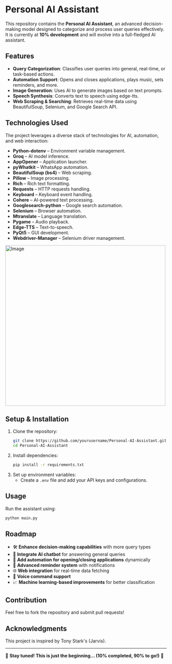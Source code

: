 # Personal AI Assistant

This repository contains the **Personal AI Assistant**, an advanced decision-making model designed to categorize and process user queries effectively. It is currently at **10% development** and will evolve into a full-fledged AI assistant.

## Features
- **Query Categorization**: Classifies user queries into general, real-time, or task-based actions.
- **Automation Support**: Opens and closes applications, plays music, sets reminders, and more.
- **Image Generation**: Uses AI to generate images based on text prompts.
- **Speech Synthesis**: Converts text to speech using edge-tts.
- **Web Scraping & Searching**: Retrieves real-time data using BeautifulSoup, Selenium, and Google Search API.

## Technologies Used
The project leverages a diverse stack of technologies for AI, automation, and web interaction:

- **Python-dotenv** – Environment variable management.
- **Groq** – AI model inference.
- **AppOpener** – Application launcher.
- **pyWhatkit** – WhatsApp automation.
- **BeautifulSoup (bs4)** – Web scraping.
- **Pillow** – Image processing.
- **Rich** – Rich text formatting.
- **Requests** – HTTP requests handling.
- **Keyboard** – Keyboard event handling.
- **Cohere** – AI-powered text processing.
- **Googlesearch-python** – Google search automation.
- **Selenium** – Browser automation.
- **Mtranslate** – Language translation.
- **Pygame** – Audio playback.
- **Edge-TTS** – Text-to-speech.
- **PyQt5** – GUI development.
- **Webdriver-Manager** – Selenium driver management.

<img src="https://github.com/user-attachments/assets/a55bacc0-7d13-431e-bba3-16539b396a87" width="500" height="500" alt="Image">


## Setup & Installation
1. Clone the repository:
   ```sh
   git clone https://github.com/yourusername/Personal-AI-Assistant.git
   cd Personal-AI-Assistant
   ```
2. Install dependencies:
   ```sh
   pip install -r requirements.txt
   ```
3. Set up environment variables:
   - Create a `.env` file and add your API keys and configurations.

## Usage
Run the assistant using:
```sh
python main.py
````

## Roadmap
- 🛠 **Enhance decision-making capabilities** with more query types
- 🤖 **Integrate AI chatbot** for answering general queries
- 🔄 **Add automation for opening/closing applications** dynamically
- 📅 **Advanced reminder system** with notifications
- 🌐 **Web integration** for real-time data fetching
- 🎤 **Voice command support**
- 📈 **Machine learning-based improvements** for better classification

## Contribution
Feel free to fork the repository and submit pull requests!

## Acknowledgments
This project is inspired by Tony Stark's (Jarvis).

---
🚀 **Stay tuned! This is just the beginning... (10% completed, 90% to go!)** 🚀


